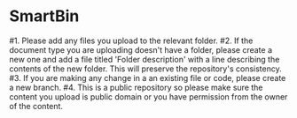 # SmartBin
#1. Please add any files you upload to the relevant folder.
#2. If the document type you are uploading doesn't have a folder, please create a new one and add a file titled 'Folder description' with     a line describing the contents of the new folder. This will preserve the repository's consistency.
#3. If you are making any change in a an existing file or code, please create a new branch.
#4. This is a public repository so please make sure the content you upload is public domain or you have permission from the owner of the     content.
